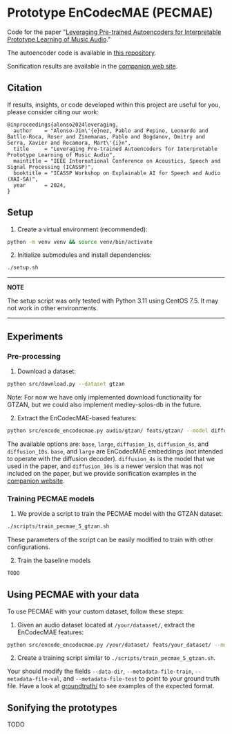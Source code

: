 # Prototype EnCodecMAE (PECMAE)

Code for the paper "[Leveraging Pre-trained Autoencoders for Interpretable Prototype Learning of Music Audio](https://arxiv.org/abs/2402.09318)."

The autoencoder code is available in [this repository](https://github.com/mrpep/encodecmae-to-wav).

Sonification results are available in the [companion web site](https://palonso.github.io/pecmae/).


## Citation
If results, insights, or code developed within this project are useful for you, please consider citing our work:

    @inproceedings{alonso2024leveraging,
      author    = "Alonso-Jim\'{e}nez, Pablo and Pepino, Leonardo and Batlle-Roca, Roser and Zinemanas, Pablo and Bogdanov, Dmitry and Serra, Xavier and Rocamora, Mart\'{i}n",
      title     = "Leveraging Pre-trained Autoencoders for Interpretable Prototype Learning of Music Audio",
      maintitle = "IEEE International Conference on Acoustics, Speech and Signal Processing (ICASSP)",
      booktitle = "ICASSP Workshop on Explainable AI for Speech and Audio (XAI-SA)",
      year      = 2024,
    }


## Setup

1. Create a virtual environment (recommended):

```bash
python -m venv venv && source venv/bin/activate

```

2. Initialize submodules and install dependencies:

```bash
./setup.sh

```

---
**NOTE**

The setup script was only tested with Python 3.11 using CentOS 7.5. It may not work in other environments.

---


## Experiments

### Pre-processing

1. Download a dataset:

```bash
python src/download.py --dataset gtzan 

```

Note: For now we have only implemented download functionality for GTZAN, but we could also implement medley-solos-db in the future.

2. Extract the EnCodecMAE-based features:

```bash
python src/encode_encodecmae.py audio/gtzan/ feats/gtzan/ --model diffusion_4s
```

The available options are: `base`, `large`, `diffusion_1s`, `diffusion_4s`, and `diffusion_10s`.
`base`, and `large` are EnCodecMAE embeddings (not intended to operate with the diffusion decoder).
`diffusion_4s` is the model that we used in the paper, and `diffusion_10s` is a newer version that was not included on the paper, but we provide sonification examples in the [companion website](https://palonso.github.io/pecmae/gtzan/#10-second-autoencoder).


### Training PECMAE models

1. We provide a script to train the PECMAE model with the GTZAN dataset:

```bash
./scripts/train_pecmae_5_gtzan.sh

```

These parameters of the script can be easily modified to train with other configurations.

2. Train the baseline models

```bash
TODO

```

## Using PECMAE with your data

To use PECMAE with your custom dataset, follow these steps:

1. Given an audio dataset located at `/your/dataaset/`, extract the EnCodecMAE features:

```bash
python src/encode_encodecmae.py /your/dataset/ feats/your_dataset/ --model diffusion_4s --format .your_format

```

2. Create a training script similar to `./scripts/train_pecmae_5_gtzan.sh`.

Your should modify the fields `--data-dir`, `--metadata-file-train`, `--metadata-file-val`, and `--metadata-file-test` to point to your ground truth file.
Have a look at [groundtruth/](./groundtruth/) to see examples of the expected format.


## Sonifying the prototypes

TODO


